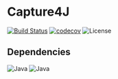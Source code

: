 # Capture4J

[![Build Status](https://travis-ci.org/vorpal-program/capture4j.svg?branch=master)](https://travis-ci.org/vorpal-program/capture4j)
[![codecov](https://codecov.io/gh/vorpal-program/capture4j/branch/master/graph/badge.svg)](https://codecov.io/gh/vorpal-program/capture4j)
![License](https://img.shields.io/github/license/vorpal-program/capture4j.svg)

## Dependencies

![Java](https://img.shields.io/badge/java-1.8-yellowgreen.svg)
![Java](https://img.shields.io/badge/aspectj--maven-1.11-brightgreen.svg)

